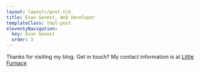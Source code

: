 ```yaml
---
layout: layouts/post.njk
title: Evan Genest, Web Developer
templateClass: tmpl-post
eleventyNavigation:
  key: Evan Genest
  order: 3
---
```


Thanks for visiting my blog.  Get in touch? 
My contact information is at [Little Furnace](https://littlefurnace.com)
